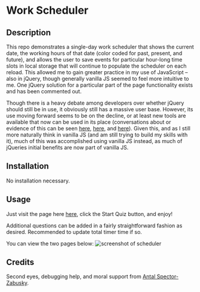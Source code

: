 # Work Scheduler

## Description

This repo demonstrates a single-day work scheduler that shows the current date, the working hours of that date (color coded for past, present, and future), and allows the user to save events for particular hour-long time slots in local storage that will continue to populate the scheduler on each reload. This allowed me to gain greater practice in my use of JavaScript – also in jQuery, though generally vanilla JS seemed to feel more intuitive to me. One jQuery solution for a particular part of the page functionality exists and has been commented out. 

Though there is a heavy debate among developers over whether jQuery should still be in use, it obviously still has a massive user base. However, its use moving forward seems to be on the decline, or at least new tools are available that now can be used in its place (conversations about or evidence of this can be seen [here](https://medium.com/@apoorva72900/why-is-jquery-dead-b41dba56491e#:~:text=JQuery%20is%20useful%2C%20but%20what,So%2C%20it%20started%20becoming%20obsolete.), [here](https://thenewstack.io/why-outdated-jquery-is-still-the-dominant-javascript-library/), and [here](https://youmightnotneedjquery.com/)). Given this, and as I still more naturally think in vanilla JS (and am still trying to build my skills with it), much of this was accomplished using vanilla JS instead, as much of jQueries initial benefits are now part of vanilla JS.

## Installation

No installation necessary.

## Usage

Just visit the page here [here](https://coldweatherboyy.github.io/Code-Quiz/), click the Start Quiz button, and enjoy!

Additional questions can be added in a fairly straightforward fashion as desired. Recommended to update total timer time if so.

You can view the two pages below: 
![screenshot of scheduler](assets/images/MainPage.png)

## Credits

Second eyes, debugging help, and moral support from [Antal Spector-Zabusky](https://gitlab.com/antalsz).